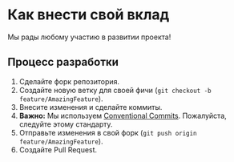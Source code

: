 # Как внести свой вклад

Мы рады любому участию в развитии проекта!

## Процесс разработки

1.  Сделайте форк репозитория.
2.  Создайте новую ветку для своей фичи (`git checkout -b feature/AmazingFeature`).
3.  Внесите изменения и сделайте коммиты.
4.  **Важно:** Мы используем [Conventional Commits](https://www.conventionalcommits.org/ru/v1.0.0/). Пожалуйста, следуйте этому стандарту.
5.  Отправьте изменения в свой форк (`git push origin feature/AmazingFeature`).
6.  Создайте Pull Request.
